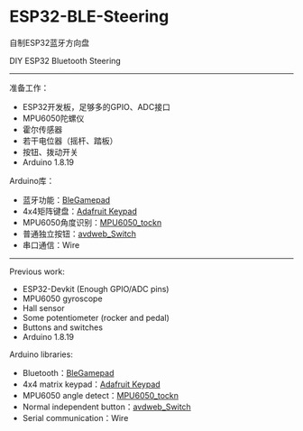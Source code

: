 # ESP32-BLE-Steering
自制ESP32蓝牙方向盘

DIY ESP32 Bluetooth Steering

<hr/>

准备工作：
* ESP32开发板，足够多的GPIO、ADC接口
* MPU6050陀螺仪
* 霍尔传感器
* 若干电位器（摇杆、踏板）
* 按钮、拨动开关
* Arduino 1.8.19

Arduino库：
* 蓝牙功能：[BleGamepad](https://github.com/lemmingDev/ESP32-BLE-Gamepad/)
* 4x4矩阵键盘：[Adafruit Keypad](https://github.com/adafruit/Adafruit_Keypad)
* MPU6050角度识别：[MPU6050_tockn](https://github.com/tockn/MPU6050_tockn)
* 普通独立按钮：[avdweb_Switch](https://github.com/avandalen/avdweb_Switch)
* 串口通信：Wire


<hr/>

Previous work:
* ESP32-Devkit (Enough GPIO/ADC pins)
* MPU6050 gyroscope
* Hall sensor
* Some potentiometer (rocker and pedal)
* Buttons and switches
* Arduino 1.8.19

Arduino libraries:
* Bluetooth：[BleGamepad](https://github.com/lemmingDev/ESP32-BLE-Gamepad/)
* 4x4 matrix keypad：[Adafruit Keypad](https://github.com/adafruit/Adafruit_Keypad)
* MPU6050 angle detect：[MPU6050_tockn](https://github.com/tockn/MPU6050_tockn)
* Normal independent button：[avdweb_Switch](https://github.com/avandalen/avdweb_Switch)
* Serial communication：Wire
